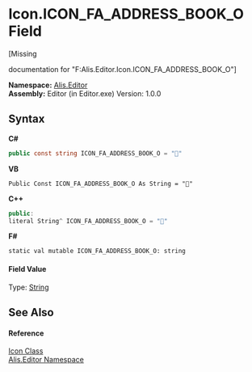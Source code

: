 # Icon.ICON_FA_ADDRESS_BOOK_O Field
 

\[Missing <summary> documentation for "F:Alis.Editor.Icon.ICON_FA_ADDRESS_BOOK_O"\]

**Namespace:**&nbsp;<a href="b150ade4-39de-a232-5f06-d3cdc1b2c538">Alis.Editor</a><br />**Assembly:**&nbsp;Editor (in Editor.exe) Version: 1.0.0

## Syntax

**C#**<br />
``` C#
public const string ICON_FA_ADDRESS_BOOK_O = ""
```

**VB**<br />
``` VB
Public Const ICON_FA_ADDRESS_BOOK_O As String = ""
```

**C++**<br />
``` C++
public:
literal String^ ICON_FA_ADDRESS_BOOK_O = ""
```

**F#**<br />
``` F#
static val mutable ICON_FA_ADDRESS_BOOK_O: string
```


#### Field Value
Type: <a href="https://docs.microsoft.com/dotnet/api/system.string" target="_blank">String</a>

## See Also


#### Reference
<a href="cc0f883c-67f8-f772-c6d7-a60b129f22a7">Icon Class</a><br /><a href="b150ade4-39de-a232-5f06-d3cdc1b2c538">Alis.Editor Namespace</a><br />